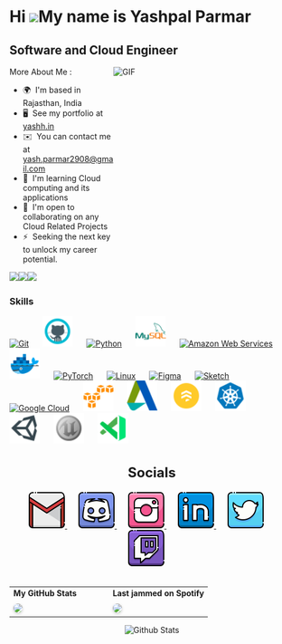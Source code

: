 Hi ![](https://user-images.githubusercontent.com/18350557/176309783-0785949b-9127-417c-8b55-ab5a4333674e.gif)My name is Yashpal Parmar
======================================================================================================================================



Software and Cloud Engineer
---------------------------

<img align="right" alt="GIF" src="https://github.com/Zatch07/Zatch07/blob/main/Comm.gif" width="320" height="320" />


More About Me :
* 🌍  I'm based in Rajasthan, India
* 🖥️  See my portfolio at [yashh.in](http://yashh.in)
* ✉️  You can contact me at [yash.parmar2908@gmail.com](mailto:yash.parmar2908@gmail.com)
* 🧠  I'm learning Cloud computing and its applications
* 🤝  I'm open to collaborating on any Cloud Related Projects
* ⚡  Seeking the next key to unlock my career potential.

<a href="https://www.github.com/Zatch07" target="_blank" rel="noreferrer"><img
src="https://img.shields.io/github/followers/Zatch07?logo=github&style=for-the-badge&color=facc15&labelColor=000000" /></a><a href="https://www.x.com/Z_Yashh" target="_blank" rel="noreferrer"><img
src="https://img.shields.io/twitter/follow/Z_Yashh?logo=twitter&style=for-the-badge&color=facc15&labelColor=000000"
/></a><a href="https://www.twitch.tv/y_zatch" target="_blank" rel="noreferrer"><img
src="https://img.shields.io/twitch/status/y_zatch?logo=twitchsx&style=for-the-badge&color=facc15&labelColor=000000&label=TWITCH+STATUS" /></a>

### Skills


<p align="left">
<a href="https://git-scm.com/" target="_blank" rel="noreferrer" style="margin-right: 20px; margin-bottom: 20px;"><img src="https://raw.githubusercontent.com/danielcranney/readme-generator/main/public/icons/skills/git-colored.svg" width="54" height="54" alt="Git" /></a>
<a href="https://code.github.com/" target="_blank" rel="noreferrer" style="margin-right: 20px; margin-bottom: 20px;"><img src="https://github.com/Zatch07/Zatch07/blob/main/Icons/github.png?raw=true" width="54" height="54" alt="GitHub" /></a>
<a href="https://www.python.org/" target="_blank" rel="noreferrer" style="margin-right: 20px; margin-bottom: 20px;"><img src="https://raw.githubusercontent.com/danielcranney/readme-generator/main/public/icons/skills/python-colored.svg" width="54" height="54" alt="Python" /></a>
<a href="https://www.mysql.com/" target="_blank" rel="noreferrer" style="margin-right: 20px; margin-bottom: 20px;"><img src="https://github.com/Zatch07/Zatch07/blob/main/Icons/mysql.png" width="54" height="54" alt="MySQL" /></a>
<a href="https://aws.amazon.com" target="_blank" rel="noreferrer" style="margin-right: 20px; margin-bottom: 20px;"><img src="https://raw.githubusercontent.com/danielcranney/readme-generator/main/public/icons/skills/aws-colored.svg" width="54" height="54" alt="Amazon Web Services" /></a>
<a href="https://www.docker.com/" target="_blank" rel="noreferrer" style="margin-right: 20px; margin-bottom: 20px;"><img src="https://github.com/Zatch07/Zatch07/blob/main/Icons/docker.png" width="54" height="54" alt="Docker" /></a>
<a href="https://pytorch.org/" target="_blank" rel="noreferrer" style="margin-right: 20px; margin-bottom: 20px;"><img src="https://raw.githubusercontent.com/danielcranney/readme-generator/main/public/icons/skills/pytorch-colored.svg" width="54" height="54" alt="PyTorch" /></a>
<a href="https://www.linux.org" target="_blank" rel="noreferrer" style="margin-right: 20px; margin-bottom: 20px;"><img src="https://raw.githubusercontent.com/danielcranney/readme-generator/main/public/icons/skills/linux-colored.svg" width="54" height="54" alt="Linux" /></a>
<a href="https://www.figma.com/" target="_blank" rel="noreferrer" style="margin-right: 20px; margin-bottom: 20px;"><img src="https://raw.githubusercontent.com/danielcranney/readme-generator/main/public/icons/skills/figma-colored.svg" width="54" height="54" alt="Figma" /></a>
<a href="https://www.sketch.com/" target="_blank" rel="noreferrer" style="margin-right: 20px; margin-bottom: 20px;"><img src="https://raw.githubusercontent.com/danielcranney/readme-generator/main/public/icons/skills/sketch-colored.svg" width="54" height="54" alt="Sketch" /></a>
<a href="https://cloud.google.com/" target="_blank" rel="noreferrer" style="margin-right: 20px; margin-bottom: 20px;"><img src="https://raw.githubusercontent.com/danielcranney/readme-generator/main/public/icons/skills/googlecloud-colored.svg" width="54" height="54" alt="Google Cloud" /></a>
<a href="https://aws.amazon.com/s3/" target="_blank" rel="noreferrer" style="margin-right: 20px; margin-bottom: 20px;"><img src="https://github.com/Zatch07/Zatch07/blob/main/Icons/amazons3.png?raw=true" width="54" height="54" alt="Amazon S3" /></a>
<a href="https://www.autodesk.com/products/maya/overview" target="_blank" rel="noreferrer" style="margin-right: 20px; margin-bottom: 20px;"><img src="https://github.com/Zatch07/Zatch07/blob/main/Icons/autodesk.png?raw=true" width="54" height="54" alt="Autodesk Maya" /></a>
<a href="https://firebase.google.com/products/firestore" target="_blank" rel="noreferrer" style="margin-right: 20px; margin-bottom: 20px;"><img src="https://github.com/Zatch07/Zatch07/blob/main/Icons/firestore.png?raw=true" width="54" height="54" alt="Google Firestore" /></a>
<a href="https://kubernetes.io/" target="_blank" rel="noreferrer" style="margin-right: 20px; margin-bottom: 20px;"><img src="https://github.com/Zatch07/Zatch07/blob/main/Icons/kubernetes.png?raw=true" width="54" height="54" alt="Kubernetes" /></a>
<a href="https://unity.com/" target="_blank" rel="noreferrer" style="margin-right: 20px; margin-bottom: 20px;"><img src="https://github.com/Zatch07/Zatch07/blob/main/Icons/unity.png?raw=true" width="54" height="54" alt="Unity Engine" /></a>
<a href="https://www.unrealengine.com/en-US/" target="_blank" rel="noreferrer" style="margin-right: 20px; margin-bottom: 20px;"><img src="https://github.com/Zatch07/Zatch07/blob/main/Icons/unrealengine.png?raw=true" width="54" height="54" alt="Unreal Engine" /></a>
<a href="https://code.visualstudio.com/" target="_blank" rel="noreferrer" style="margin-right: 20px; margin-bottom: 20px;"><img src="https://github.com/Zatch07/Zatch07/blob/main/Icons/visualstudiocode.png?raw=true" width="54" height="54" alt="Visual Studio Code" /></a>
</p>


<h2 align="center" style="font-size: 24px;">Socials</h2>

<p align="center">
  <a href="mailto:yash.parmar2908@gmail.com" target="_blank" rel="noreferrer" style="margin-right: 20px; margin-bottom: 20px;">
    <img src="https://github.com/Zatch07/Zatch07/blob/main/Icons/gmail.png?raw=true" width="64" height="64" alt="Gmail" />
  </a>
  <a href="https://discord.com/users/z.yashh" target="_blank" rel="noreferrer" style="margin-right: 20px; margin-bottom: 20px;">
    <img src="https://github.com/Zatch07/Zatch07/blob/main/Icons/discord.png?raw=true" width="64" height="64" alt="Discord" />
  </a>
  <a href="http://www.instagram.com/z.yashh" target="_blank" rel="noreferrer" style="margin-right: 20px; margin-bottom: 20px;">
    <img src="https://github.com/Zatch07/Zatch07/blob/main/Icons/instagram.png?raw=true" width="64" height="64" alt="Instagram" />
  </a>
  <a href="https://www.linkedin.com/in/yashpal-parmar/" target="_blank" rel="noreferrer" style="margin-right: 20px; margin-bottom: 20px;">
    <img src="https://github.com/Zatch07/Zatch07/blob/main/Icons/linkedin.png?raw=true" width="64" height="64" alt="LinkedIn" />
  </a>
  <a href="https://www.x.com/Z_Yashh" target="_blank" rel="noreferrer" style="margin-right: 20px; margin-bottom: 20px;">
    <img src="https://github.com/Zatch07/Zatch07/blob/main/Icons/twitter.png?raw=true" width="64" height="64" alt="Twitter" />
  </a>
  <a href="https://www.twitch.tv/y_zatch" target="_blank" rel="noreferrer" style="margin-right: 20px; margin-bottom: 20px;">
    <img src="https://github.com/Zatch07/Zatch07/blob/main/Icons/twitch.png?raw=true" width="64" height="64" alt="Twitch" />
  </a>
</p>


<h2 align="center" style="font-size: 24px;"></h2>

<table width="100%" border="0" cellspacing="0" cellpadding="0" style="border-collapse: collapse;">
  <tr>
    <td valign="top" width="50%" style="padding-right: 20px;">
      <b style="display: block; margin-bottom: 10px;">My GitHub Stats</b>
      <a href="http://www.github.com/Zatch07">
        <img src="https://github-readme-streak-stats.herokuapp.com/?user=Zatch07&stroke=ffffff&background=000000&ring=ef4444&fire=ef4444&currStreakNum=ffffff&currStreakLabel=ef4444&sideNums=ffffff&sideLabels=ffffff&dates=ffffff&hide_border=true" style="width: 100%; height: auto; border-radius: 8px; box-shadow: 0 2px 5px rgba(0,0,0,0.2);" />
      </a>
    </td>
    <td valign="top" width="50%">
      <b style="display: block; margin-bottom: 10px;">Last jammed on Spotify</b>
      <a href="https://spotify-github-profile.vercel.app/api/view?uid=jukd9bommqnp5iw0r2rm6ndh0&redirect=true">
        <img src="https://spotify-github-profile.vercel.app/api/view?uid=jukd9bommqnp5iw0r2rm6ndh0&cover_image=false&theme=default&show_offline=false&background_color=000000&interchange=true&bar_color=ffffff&bar_color_cover=true" style="width: 100%; height: auto; border-radius: 8px; box-shadow: 0 2px 5px rgba(0,0,0,0.2);" />
      </a>
    </td>
  </tr>
</table>


<p align="center">
        <img src="https://raw.githubusercontent.com/mayhemantt/mayhemantt/Update/svg/Bottom.svg" alt="Github Stats" />
</p>
